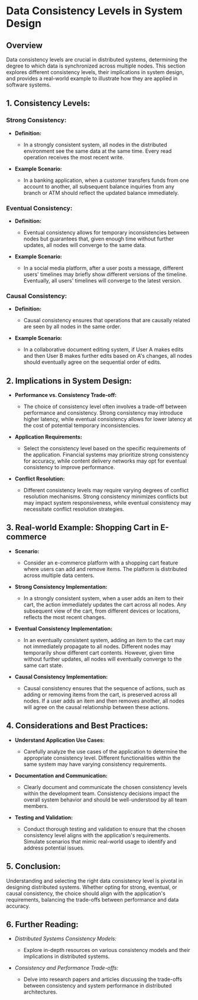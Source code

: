 # Data Consistency Levels in System Design

## Overview

Data consistency levels are crucial in distributed systems, determining the degree to which data is synchronized across multiple nodes. This section explores different consistency levels, their implications in system design, and provides a real-world example to illustrate how they are applied in software systems.

## 1. Consistency Levels:

### Strong Consistency:

- **Definition:**

  - In a strongly consistent system, all nodes in the distributed environment see the same data at the same time. Every read operation receives the most recent write.
- **Example Scenario:**

  - In a banking application, when a customer transfers funds from one account to another, all subsequent balance inquiries from any branch or ATM should reflect the updated balance immediately.

### Eventual Consistency:

- **Definition:**

  - Eventual consistency allows for temporary inconsistencies between nodes but guarantees that, given enough time without further updates, all nodes will converge to the same data.
- **Example Scenario:**

  - In a social media platform, after a user posts a message, different users' timelines may briefly show different versions of the timeline. Eventually, all users' timelines will converge to the latest version.

### Causal Consistency:

- **Definition:**

  - Causal consistency ensures that operations that are causally related are seen by all nodes in the same order.
- **Example Scenario:**

  - In a collaborative document editing system, if User A makes edits and then User B makes further edits based on A's changes, all nodes should eventually agree on the sequential order of edits.

## 2. Implications in System Design:

- **Performance vs. Consistency Trade-off:**

  - The choice of consistency level often involves a trade-off between performance and consistency. Strong consistency may introduce higher latency, while eventual consistency allows for lower latency at the cost of potential temporary inconsistencies.
- **Application Requirements:**

  - Select the consistency level based on the specific requirements of the application. Financial systems may prioritize strong consistency for accuracy, while content delivery networks may opt for eventual consistency to improve performance.
- **Conflict Resolution:**

  - Different consistency levels may require varying degrees of conflict resolution mechanisms. Strong consistency minimizes conflicts but may impact system responsiveness, while eventual consistency may necessitate conflict resolution strategies.

## 3. Real-world Example: Shopping Cart in E-commerce

- **Scenario:**

  - Consider an e-commerce platform with a shopping cart feature where users can add and remove items. The platform is distributed across multiple data centers.
- **Strong Consistency Implementation:**

  - In a strongly consistent system, when a user adds an item to their cart, the action immediately updates the cart across all nodes. Any subsequent view of the cart, from different devices or locations, reflects the most recent changes.
- **Eventual Consistency Implementation:**

  - In an eventually consistent system, adding an item to the cart may not immediately propagate to all nodes. Different nodes may temporarily show different cart contents. However, given time without further updates, all nodes will eventually converge to the same cart state.
- **Causal Consistency Implementation:**

  - Causal consistency ensures that the sequence of actions, such as adding or removing items from the cart, is preserved across all nodes. If a user adds an item and then removes another, all nodes will agree on the causal relationship between these actions.

## 4. Considerations and Best Practices:

- **Understand Application Use Cases:**

  - Carefully analyze the use cases of the application to determine the appropriate consistency level. Different functionalities within the same system may have varying consistency requirements.
- **Documentation and Communication:**

  - Clearly document and communicate the chosen consistency levels within the development team. Consistency decisions impact the overall system behavior and should be well-understood by all team members.
- **Testing and Validation:**

  - Conduct thorough testing and validation to ensure that the chosen consistency level aligns with the application's requirements. Simulate scenarios that mimic real-world usage to identify and address potential issues.

## 5. Conclusion:

Understanding and selecting the right data consistency level is pivotal in designing distributed systems. Whether opting for strong, eventual, or causal consistency, the choice should align with the application's requirements, balancing the trade-offs between performance and data accuracy.

## 6. Further Reading:

- *Distributed Systems Consistency Models:*

  - Explore in-depth resources on various consistency models and their implications in distributed systems.
- *Consistency and Performance Trade-offs:*

  - Delve into research papers and articles discussing the trade-offs between consistency and system performance in distributed architectures.
